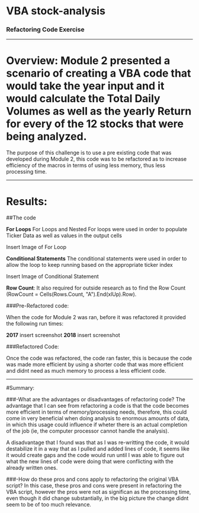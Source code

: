 # VBA stock-analysis
### Refactoring Code Exercise
----
# Overview: Module 2 presented a scenario of creating a VBA code that would take the year input and it would calculate the Total Daily Volumes as well as the yearly Return for every of the 12 stocks that were being analyzed.

The purpose of this challenge is to use a pre existing code that was developed during Module 2, this code was to be refactored as to increase efficiency of the macros in terms of using less memory, thus less processing time.

----

# Results:
##The code

**For Loops** For Loops and Nested For loops were used in order to populate Ticker Data as well as values in the output cells

Insert Image of For Loop

**Conditional Statements** The conditional statements were used in order to allow the loop to keep running based on the appropriate ticker index

Insert Image of Conditional Statement


**Row Count**: It also required for outside research as to find the Row Count (RowCount = Cells(Rows.Count, "A").End(xlUp).Row). 

###Pre-Refactored code:

When the code for Module 2 was ran, before it was refactored it provided the following run times:

**2017**
insert screenshot
**2018**
insert screenshot

###Refactored Code:

Once the code was refactored, the code ran faster, this is because the code was made more efficient by using a shorter code that was more efficient and didnt need as much memory to process a less efficient code.

----

#Summary:

###-What are the advantages or disadvantages of refactoring code?
The advantage that I can see from refactoring a code is that the code becomes more efficient in terms of memory/processing needs, therefore, this could come in very beneficial when doing analysis to enormous amounts of data, in which this usage could influence if wheter there is an actual completion of the job (ie, the computer processor cannot handle the analysis).

A disadvantage that I found was that as I was re-writting the code, it would destabilize it in a way that as I pulled and added lines of code, it seems like it would create gaps and the code would run until I was able to figure out what the new lines of code were doing that were conflicting with the already written ones.

###-How do these pros and cons apply to refactoring the original VBA script?
In this case, these pros and cons were present in refactoring the VBA script, however the pros were not as significan as the processing time, even though it did change substantially, in the big picture the change didnt seem to be of too much relevance.





